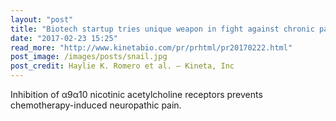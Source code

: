 ```yaml
---
layout: "post"
title: "Biotech startup tries unique weapon in fight against chronic pain and opioid addiction: snail venom"
date: "2017-02-23 15:25"
read_more: "http://www.kinetabio.com/pr/prhtml/pr20170222.html"
post_image: /images/posts/snail.jpg
post_credit: Haylie K. Romero et al. — Kineta, Inc
---
```

Inhibition of α9α10 nicotinic acetylcholine receptors prevents chemotherapy-induced neuropathic pain.
